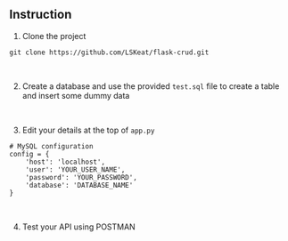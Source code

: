 
## Instruction

1. Clone the project
```
git clone https://github.com/LSKeat/flask-crud.git
```
<br />

2. Create a database and use the provided `test.sql` file to create a table and insert some dummy data

<br />

3. Edit your details at the top of `app.py`
```
# MySQL configuration
config = {
    'host': 'localhost',
    'user': 'YOUR_USER_NAME',
    'password': 'YOUR_PASSWORD',  
    'database': 'DATABASE_NAME'
}
```
<br />

4. Test your API using POSTMAN

